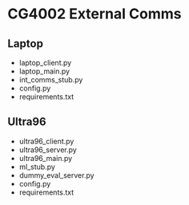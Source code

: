 # CG4002 External Comms

## Laptop
- laptop_client.py
- laptop_main.py
- int_comms_stub.py
- config.py
- requirements.txt

## Ultra96
- ultra96_client.py
- ultra96_server.py
- ultra96_main.py
- ml_stub.py
- dummy_eval_server.py
- config.py
- requirements.txt
